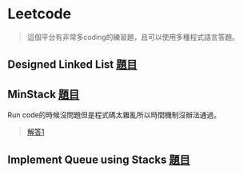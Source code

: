 # Leetcode
>這個平台有非常多coding的練習題，且可以使用多種程式語言答題。

## Designed Linked List [題目](https://leetcode.com/problems/design-linked-list/)



## MinStack [題目](https://leetcode.com/problems/min-stack/)
Run code的時候沒問題但是程式碼太雜亂所以時間機制沒辦法通過。
> [解答1](https://github.com/tonyforreal/Tony-learning-note/blob/master/LeetCode/Minstack1.py)
  

## Implement Queue using Stacks [題目](https://leetcode.com/problems/implement-queue-using-stacks/)
